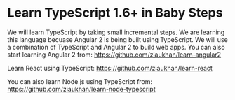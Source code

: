 # Learn TypeScript 1.6+ in Baby Steps
We will learn TypeScript by taking small incremental steps. We are learning this language becuase Angular 2 is being built using TypeScript. We will use a combination of TypeScript and Angular 2 to build web apps. You can also start learning Angular 2 from:
https://github.com/ziaukhan/learn-angular2

Learn React using TypeScript:
https://github.com/ziaukhan/learn-react

You can also learn Node.js using TypeScript from:
https://github.com/ziaukhan/learn-node-typescript